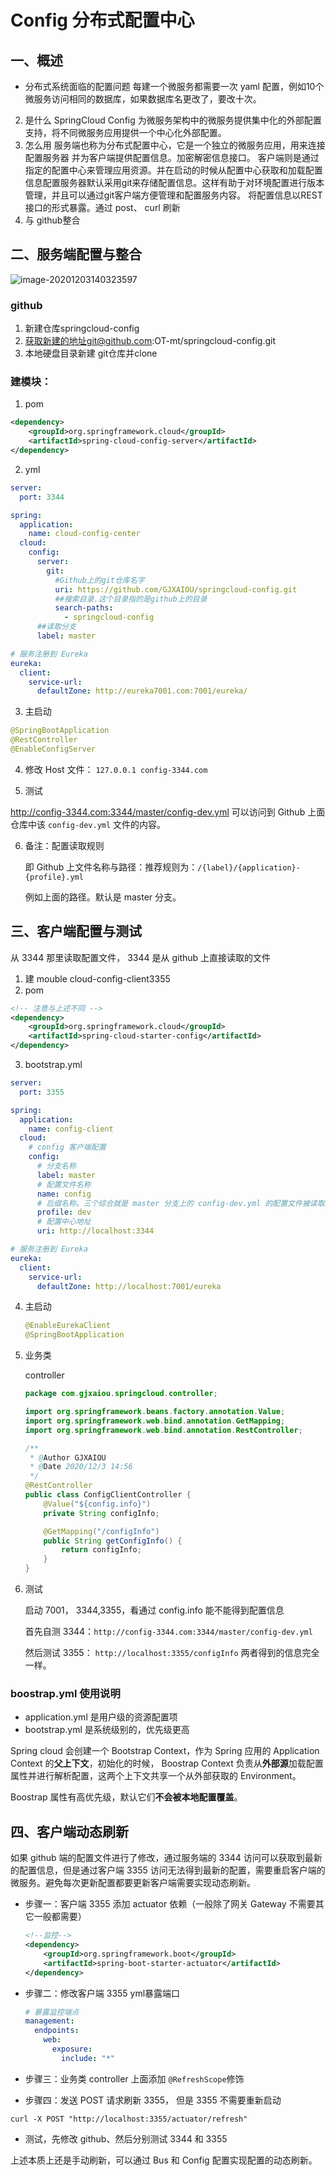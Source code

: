 # Config 分布式配置中心

## 一、概述

- 分布式系统面临的配置问题
    每建一个微服务都需要一次 yaml 配置，例如10个微服务访问相同的数据库，如果数据库名更改了，要改十次。

2. 是什么
SpringCloud Config 为微服务架构中的微服务提供集中化的外部配置支持，将不同微服务应用提供一个中心化外部配置。
3. 怎么用
服务端也称为分布式配置中心，它是一个独立的微服务应用，用来连接配置服务器 并为客户端提供配置信息。加密解密信息接口。
客户端则是通过指定的配置中心来管理应用资源。并在启动的时候从配置中心获取和加载配置信息配置服务器默认采用git来存储配置信息。这样有助于对环境配置进行版本管理，并且可以通过git客户端方便管理和配置服务内容。
将配置信息以REST接口的形式暴露。通过 post、 curl 刷新
4. 与 github整合
## 二、服务端配置与整合

![image-20201203140323597](FrameDay10_Config.resource/image-20201203140323597.png)

### github
1. 新建仓库springcloud-config
2. 获取新建的地址git@github.com:OT-mt/springcloud-config.git
3. 本地硬盘目录新建 git仓库并clone
### 建模块：
1. pom
```xml
<dependency>
    <groupId>org.springframework.cloud</groupId>
    <artifactId>spring-cloud-config-server</artifactId>
</dependency>
```
2. yml
```yml
server:
  port: 3344

spring:
  application:
    name: cloud-config-center
  cloud:
    config:
      server:
        git:
          #Github上的git仓库名字
          uri: https://github.com/GJXAIOU/springcloud-config.git
          ##搜索目录.这个目录指的是github上的目录
          search-paths:
            - springcloud-config
      ##读取分支
      label: master

# 服务注册到 Eureka
eureka:
  client:
    service-url:
      defaultZone: http://eureka7001.com:7001/eureka/
```
3. 主启动
```java
@SpringBootApplication
@RestController
@EnableConfigServer
```
4. 修改 Host 文件： `127.0.0.1 config-3344.com`

5. 测试

  http://config-3344.com:3344/master/config-dev.yml 可以访问到 Github 上面仓库中该 `config-dev.yml` 文件的内容。

6. 备注：配置读取规则

    即 Github 上文件名称与路径：推荐规则为：`/{label}/{application}-{profile}.yml`

    例如上面的路径。默认是 master 分支。
## 三、客户端配置与测试

从 3344 那里读取配置文件， 3344 是从 github 上直接读取的文件

1. 建 mouble 
cloud-config-client3355
2. pom
```xml
<!-- 注意与上述不同 -->
<dependency>
    <groupId>org.springframework.cloud</groupId>
    <artifactId>spring-cloud-starter-config</artifactId>
</dependency>
```
3. bootstrap.yml
```yml
server:
  port: 3355

spring:
  application:
    name: config-client
  cloud:
    # config 客户端配置
    config:
      # 分支名称
      label: master
      # 配置文件名称
      name: config
      # 后缀名称。三个综合就是 master 分支上的 config-dev.yml 的配置文件被读取。
      profile: dev
      # 配置中心地址
      uri: http://localhost:3344

# 服务注册到 Eureka
eureka:
  client:
    service-url:
      defaultZone: http://localhost:7001/eureka

```
4. 主启动

    ```java
    @EnableEurekaClient
    @SpringBootApplication
    ```

5. 业务类

    controller 

    ```java
    package com.gjxaiou.springcloud.controller;
    
    import org.springframework.beans.factory.annotation.Value;
    import org.springframework.web.bind.annotation.GetMapping;
    import org.springframework.web.bind.annotation.RestController;
    
    /**
     * @Author GJXAIOU
     * @Date 2020/12/3 14:56
     */
    @RestController
    public class ConfigClientController {
        @Value("${config.info}")
        private String configInfo;
    
        @GetMapping("/configInfo")
        public String getConfigInfo() {
            return configInfo;
        }
    }
    
    ```

6. 测试

    启动 7001， 3344,3355，看通过 config.info 能不能得到配置信息

    首先自测 3344：`http://config-3344.com:3344/master/config-dev.yml`

    然后测试 3355： `http://localhost:3355/configInfo` 两者得到的信息完全一样。



### boostrap.yml 使用说明

- application.yml 是用户级的资源配置项
- bootstrap.yml 是系统级别的，优先级更高

Spring cloud 会创建一个 Bootstrap Context，作为 Spring 应用的 Application Context 的**父上下文**，初始化的时候， Boostrap Context 负责从**外部源**加载配置属性并进行解析配置，这两个上下文共享一个从外部获取的 Environment。

Boostrap 属性有高优先级，默认它们**不会被本地配置覆盖**。

## 四、客户端动态刷新

如果 github 端的配置文件进行了修改，通过服务端的 3344 访问可以获取到最新的配置信息，但是通过客户端 3355 访问无法得到最新的配置，需要重启客户端的微服务。避免每次更新配置都要更新客户端需要实现动态刷新。

- 步骤一：客户端 3355 添加 actuator 依赖（一般除了网关 Gateway 不需要其它一般都需要）

    ```xml
    <!--监控-->
    <dependency>
        <groupId>org.springframework.boot</groupId>
        <artifactId>spring-boot-starter-actuator</artifactId>
    </dependency>
    ```

- 步骤二：修改客户端 3355 yml暴露端口

    ```yaml
    # 暴露监控端点
    management:
      endpoints:
        web:
          exposure:
            include: "*"
    ```

- 步骤三：业务类 controller 上面添加 `@RefreshScope`修饰

- 步骤四：发送 POST 请求刷新 3355， 但是 3355 不需要重新启动

```shell
curl -X POST "http://localhost:3355/actuator/refresh"
```
- 测试，先修改 github、然后分别测试 3344 和 3355 



上述本质上还是手动刷新，可以通过 Bus 和 Config 配置实现配置的动态刷新。